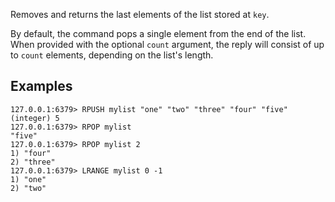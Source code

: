 Removes and returns the last elements of the list stored at `key`.

By default, the command pops a single element from the end of the list.
When provided with the optional `count` argument, the reply will consist of up
to `count` elements, depending on the list's length.

## Examples

```valkey-cli
127.0.0.1:6379> RPUSH mylist "one" "two" "three" "four" "five"
(integer) 5
127.0.0.1:6379> RPOP mylist
"five"
127.0.0.1:6379> RPOP mylist 2
1) "four"
2) "three"
127.0.0.1:6379> LRANGE mylist 0 -1
1) "one"
2) "two"
```
